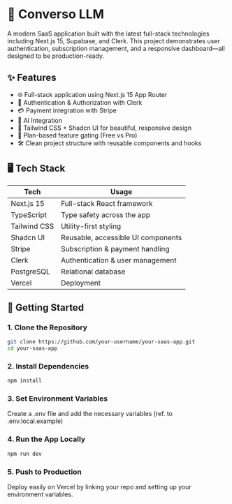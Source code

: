 # 🚀 Converso LLM

A modern SaaS application built with the latest full-stack technologies including Next.js 15, Supabase, and Clerk. This project demonstrates user authentication, subscription management, and a responsive dashboard—all designed to be production-ready.

## ✨ Features

- 🌐 Full-stack application using Next.js 15 App Router
- 🔐 Authentication & Authorization with Clerk
- 💳 Payment integration with Stripe
- 🧠 AI Integration
- 🌈 Tailwind CSS + Shadcn UI for beautiful, responsive design
- 🧱 Plan-based feature gating (Free vs Pro)
- 🛠️ Clean project structure with reusable components and hooks

## 🖥️ Tech Stack

| Tech         | Usage                               |
|--------------|-------------------------------------|
| Next.js 15   | Full-stack React framework          |
| TypeScript   | Type safety across the app          |
| Tailwind CSS | Utility-first styling               |
| Shadcn UI    | Reusable, accessible UI components  |
| Stripe       | Subscription & payment handling     |
| Clerk        | Authentication & user management    |
| PostgreSQL   | Relational database                 |
| Vercel       | Deployment                          |

## 🚧 Getting Started

### 1. Clone the Repository

```bash
git clone https://github.com/your-username/your-saas-app.git
cd your-saas-app
```

### 2. Install Dependencies

```bash
npm install
```

### 3. Set Environment Variables

Create a .env file and add the necessary variables (ref. to .env.local.example)


### 4. Run the App Locally

```bash
npm run dev
```

### 5. Push to Production

Deploy easily on Vercel by linking your repo and setting up your environment variables.

